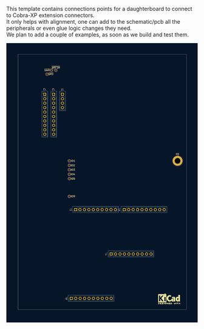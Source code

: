 
This template contains connections points for a daughterboard to connect to Cobra-XP extension connectors.  
It only helps with alignment, one can add to the schematic/pcb all the peripherals or even glue logic changes they need.  
We plan to add a couple of examples, as soon as we build and test them.

![Template](https://github.com/ceteras/Cobra-Xp/blob/main/extensions/template/img/template.png?raw=true)

